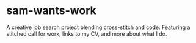 # sam-wants-work
A creative job search project blending cross-stitch and code. Featuring a stitched call for work, links to my CV, and more about what I do.
